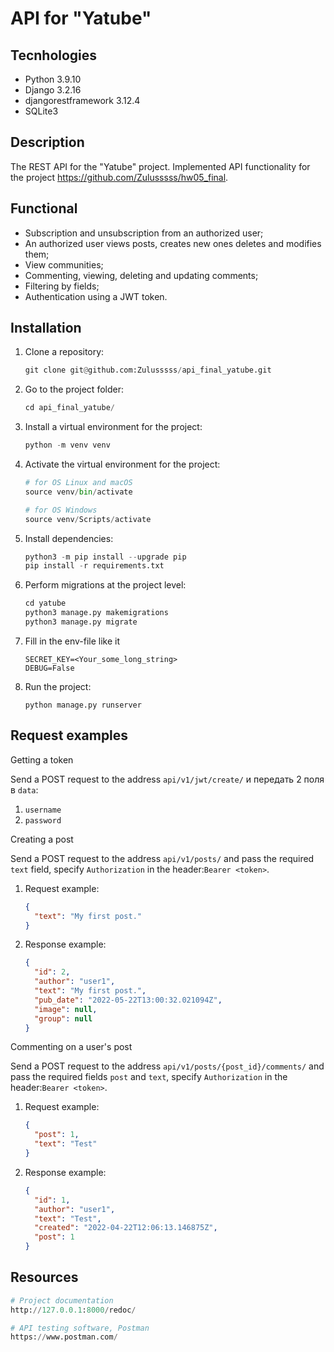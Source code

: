 # API for "Yatube"

## Tecnhologies

- Python 3.9.10
- Django 3.2.16
- djangorestframework 3.12.4
- SQLite3

## Description

The REST API for the "Yatube" project.
Implemented API functionality for the project https://github.com/Zulusssss/hw05_final.

## Functional

- Subscription and unsubscription from an authorized user;
- An authorized user views posts, creates new ones deletes and modifies them;
- View communities;
- Commenting, viewing, deleting and updating comments;
- Filtering by fields;
- Authentication using a JWT token.

## Installation

1. Clone a repository:

   ```python
   git clone git@github.com:Zulusssss/api_final_yatube.git
   ```

2. Go to the project folder:

   ```python
   cd api_final_yatube/
   ```

3. Install a virtual environment for the project:

   ```python
   python -m venv venv
   ```

4. Activate the virtual environment for the project:

   ```python
   # for OS Linux and macOS
   source venv/bin/activate

   # for OS Windows
   source venv/Scripts/activate
   ```

5. Install dependencies:

   ```python
   python3 -m pip install --upgrade pip
   pip install -r requirements.txt
   ```

6. Perform migrations at the project level:

   ```python
   cd yatube
   python3 manage.py makemigrations
   python3 manage.py migrate
   ```

7. Fill in the env-file like it
   ```text
   SECRET_KEY=<Your_some_long_string>
   DEBUG=False
   ```

8. Run the project:

   `python manage.py runserver`

## Request examples

Getting a token

Send a POST request to the address `api/v1/jwt/create/` и передать 2 поля в `data`:

1. `username`
2. `password`

Creating a post

Send a POST request to the address `api/v1/posts/` and pass the required `text` field, specify `Authorization` in the header:`Bearer <token>`.

1. Request example:

   ```json
   {
     "text": "My first post."
   }
   ```

2. Response example:

   ```json
   {
     "id": 2,
     "author": "user1",
     "text": "My first post.",
     "pub_date": "2022-05-22T13:00:32.021094Z",
     "image": null,
     "group": null
   }
   ```

Commenting on a user's post

Send a POST request to the address `api/v1/posts/{post_id}/comments/` and pass the required fields `post` and `text`, specify `Authorization` in the header:`Bearer <token>`.

1. Request example:

   ```json
   {
     "post": 1,
     "text": "Test"
   }
   ```

2. Response example:

   ```json
   {
     "id": 1,
     "author": "user1",
     "text": "Test",
     "created": "2022-04-22T12:06:13.146875Z",
     "post": 1
   }
   ```

## Resources

```python
# Project documentation
http://127.0.0.1:8000/redoc/
```

```python
# API testing software, Postman
https://www.postman.com/
```
